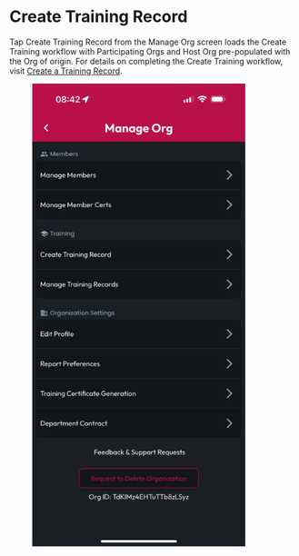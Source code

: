 # Create Training Record

Tap Create Training Record from the Manage Org screen loads the Create Training workflow with Participating Orgs and Host Org pre-populated with the Org of origin. For details on completing the Create Training workflow, visit [Create a Training Record](../../training/create-a-training-record.md).

<figure><img src="../../.gitbook/assets/1.0.0-orgs-manage-contract (1).PNG" alt="" width="375"><figcaption></figcaption></figure>
